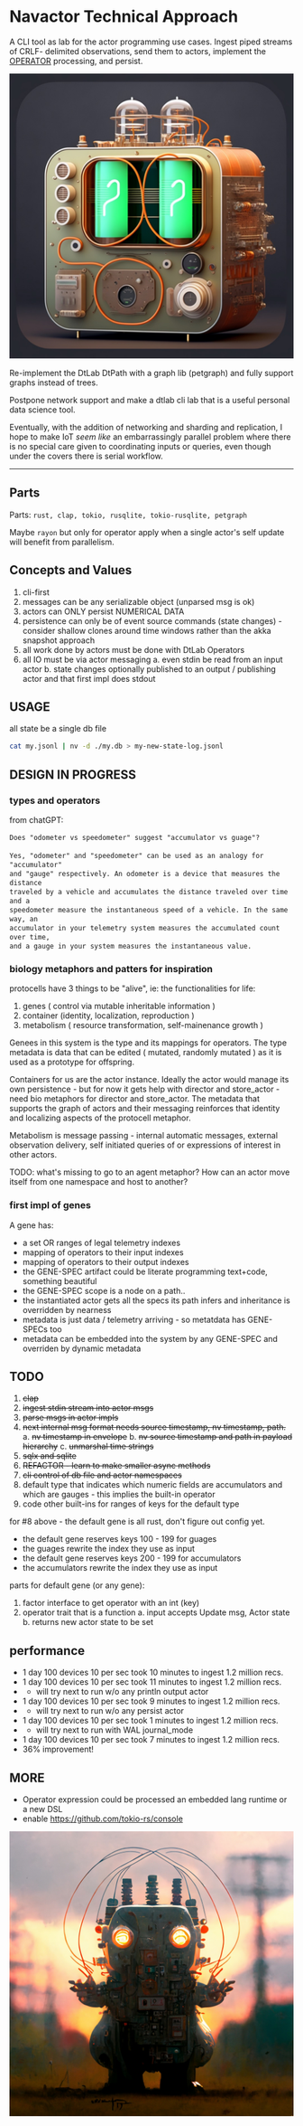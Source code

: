 Navactor Technical Approach
====================

A CLI tool as lab for the actor programming use cases.  Ingest piped streams of
CRLF- delimited observations, send them to actors, implement the [OPERATOR](https://github.com/DTLaboratory/dtlab-scala-alligator#operator-api) 
processing, and persist.

![Fun Mutation of DtLab Graphic](images/dtlab-mutant-4.jpg)

Re-implement the DtLab DtPath with a graph lib (petgraph) and fully support graphs instead of trees.

Postpone network support and make a dtlab cli lab that is a useful personal
data science tool.

Eventually, with the addition of networking and sharding and replication, I hope
to make IoT *seem like* an embarrassingly parallel problem where there is no
special care given to coordinating inputs or queries, even though under
the covers there is serial workflow.

----------

Parts
----------

Parts: `rust, clap, tokio, rusqlite, tokio-rusqlite, petgraph`

Maybe `rayon` but only for operator apply when a single actor's self update
will benefit from parallelism.

Concepts and Values
---------------

1. cli-first
2. messages can be any serializable object (unparsed msg is ok)
3. actors can ONLY persist NUMERICAL DATA
3. persistence can only be of event source commands (state changes) - consider shallow clones around time windows rather than the akka snapshot approach
4. all work done by actors must be done with DtLab Operators
5. all IO must be via actor messaging
  a. even stdin be read from an input actor
  b. state changes optionally published to an output / publishing actor and that first impl does stdout

USAGE
---------------

all state be a single db file

```bash
cat my.jsonl | nv -d ./my.db > my-new-state-log.jsonl
```

DESIGN IN PROGRESS
--------

### types and operators

from chatGPT:

```
Does "odometer vs speedometer" suggest "accumulator vs guage"?

Yes, "odometer" and "speedometer" can be used as an analogy for "accumulator"
and "gauge" respectively. An odometer is a device that measures the distance
traveled by a vehicle and accumulates the distance traveled over time and a
speedometer measure the instantaneous speed of a vehicle. In the same way, an
accumulator in your telemetry system measures the accumulated count over time,
and a gauge in your system measures the instantaneous value.
```

### biology metaphors and patters for inspiration

protocells have 3 things to be "alive", ie: the functionalities for life:

1. genes ( control via mutable inheritable information )
2. container (identity, localization, reproduction )
3. metabolism ( resource transformation, self-mainenance growth )

Genees in this system is the type and its mappings for operators.  The type
metadata is data that can be edited ( mutated, randomly mutated ) as it is
used as a prototype for offspring.

Containers for us are the actor instance.  Ideally the actor would manage its
own persistence - but for now it gets help with director and store_actor - need
bio metaphors for director and store_actor.  The metadata that supports the
graph of actors and their messaging reinforces that identity and localizing
aspects of the protocell metaphor.

Metabolism is message passing - internal automatic messages, external observation
delivery, self initiated queries of or expressions of interest in other actors.

TODO: what's missing to go to an agent metaphor?  How can an actor move itself
from one namespace and host to another?

### first impl of genes

A gene has:
* a set OR ranges of legal telemetry indexes
* mapping of operators to their input indexes
* mapping of operators to their output indexes
* the GENE-SPEC artifact could be literate programming text+code, something beautiful
* the GENE-SPEC scope is a node on a path.. 
* the instantiated actor gets all the specs its path infers and inheritance is overridden by nearness
* metadata is just data / telemetry arriving - so metatdata has GENE-SPECs too
* metadata can be embedded into the system by any GENE-SPEC and overriden by dynamic metadata

TODO
--------

1. ~~clap~~
2. ~~ingest stdin stream into actor msgs~~
3. ~~parse msgs in actor impls~~
4. ~~next internal msg format needs source timestamp, nv timestamp, path.~~
  a. ~~nv timestamp in envelope~~
  b. ~~nv source timestamp and path in payload hierarchy~~
  c. ~~unmarshal time strings~~
5. ~~sqlx and sqlite~~
6. ~~REFACTOR - learn to make smaller async methods~~
7. ~~cli control of db file and actor namespaces~~
8. default type that indicates which numeric fields are accumulators and which are gauges - this implies the built-in operator
9. code other built-ins for ranges of keys for the default type

for #8 above - the default gene is all rust, don't figure out config yet.
* the default gene reserves keys 100 - 199 for guages
* the guages rewrite the index they use as input
* the default gene reserves keys 200 - 199 for accumulators
* the accumulators rewrite the index they use as input

parts for default gene (or any gene):
1. factor interface to get operator with an int (key)
1. operator trait that is a function
  a. input accepts Update msg, Actor state
  b. returns new actor state to be set

performance 
------------

* 1 day 100 devices 10 per sec took 10 minutes to ingest 1.2 million recs.
* 1 day 100 devices 10 per sec took 11 minutes to ingest 1.2 million recs.
* - will try next to run w/o any println output actor
* 1 day 100 devices 10 per sec took 9 minutes to ingest 1.2 million recs.
* - will try next to run w/o any persist actor
* 1 day 100 devices 10 per sec took 1 minutes to ingest 1.2 million recs.
* - will try next to run with WAL journal_mode
* 1 day 100 devices 10 per sec took 7 minutes to ingest 1.2 million recs.
* 36% improvement!


MORE
---------

* Operator expression could be processed an embedded lang runtime or a new DSL
* enable https://github.com/tokio-rs/console

![Fun Mutation of DtLab Graphic](images/diodes-1.jpeg)
